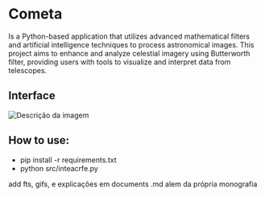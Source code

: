 # Cometa
Is a Python-based application that utilizes advanced mathematical filters and artificial intelligence techniques to process astronomical images. This project aims to enhance and analyze celestial imagery using Butterworth filter, providing users with tools to visualize and interpret data from telescopes.

## Interface

![Descrição da imagem](cometa/img/jup.png)

## How to use:
- pip install -r requirements.txt
- python src/inteacrfe.py

add fts, gifs, e explicações em documents .md alem da própria monografia